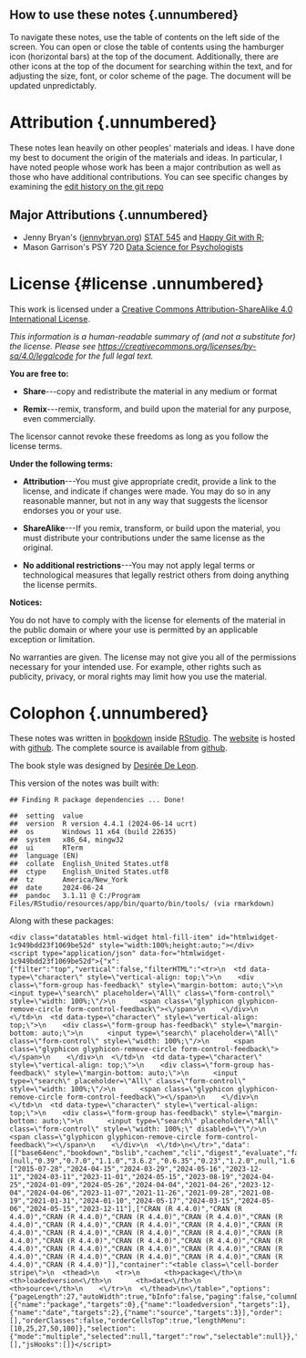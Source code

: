 <!-- front page -->




## How to use these notes {.unnumbered}

To navigate these notes, use the table of contents on the left side of the screen. You can open or close the table of contents using the hamburger icon (horizontal bars) at the top of the document. Additionally, there are other icons at the top of the document for searching within the text, and for adjusting the size, font, or color scheme of the page. The document will be updated unpredictably.


# Attribution {.unnumbered}

These notes lean heavily on other peoples' materials and ideas. I have done my best to document the origin of the materials and ideas. In particular, I have noted people whose work has been a major contribution as well as those who have additional contributions. You can see specific changes by examining the [edit history on the git repo](https://github.com/R-Computing-Lab/data-atlas/commits/main)

## Major Attributions {.unnumbered}

- Jenny Bryan's ([jennybryan.org](https://jennybryan.org)) [STAT 545][stat545] and [Happy Git with R](https://happygitwithr.com/);
- Mason Garrison's PSY 720 [Data Science for Psychologists](https://datascience4psych.github.io/DataScience4Psych/)


# License {#license .unnumbered}

This work is licensed under a [Creative Commons Attribution-ShareAlike 4.0 International License](https://creativecommons.org/licenses/by-sa/4.0/).

<center><i class="fab fa-creative-commons fa-2x"></i><i class="fab fa-creative-commons-by fa-2x"></i><i class="fab fa-creative-commons-sa fa-2x"></i></center>

*This information is a human-readable summary of (and not a substitute for) the license. Please see <https://creativecommons.org/licenses/by-sa/4.0/legalcode> for the full legal text.*

**You are free to:**

- **Share**---copy and redistribute the material in any medium or format

- **Remix**---remix, transform, and build upon the material for any purpose, even commercially.

The licensor cannot revoke these freedoms as long as you follow the license terms.

**Under the following terms:**

- **Attribution**---You must give appropriate credit, provide a link to the license, and indicate if changes were made. You may do so in any reasonable manner, but not in any way that suggests the licensor endorses you or your use.

- **ShareAlike**---If you remix, transform, or build upon the material, you must distribute your contributions under the same license as the original.

- **No additional restrictions**---You may not apply legal terms or technological measures that legally restrict others from doing anything the license permits.

**Notices:**

You do not have to comply with the license for elements of the material in the public domain or where your use is permitted by an applicable exception or limitation.

No warranties are given. The license may not give you all of the permissions necessary for your intended use. For example, other rights such as publicity, privacy, or moral rights may limit how you use the material.





# Colophon {.unnumbered}

These notes was written in [bookdown](http://bookdown.org/) inside [RStudio](http://www.rstudio.com/ide/). The [website][course_web] is hosted with [github](https://www.github.com). The complete source is available from [github][course_git].

The book style was designed by [Desirée De Leon](https://desiree.rbind.io/).

This version of the notes was built with:


```
## Finding R package dependencies ... Done!
```

```
##  setting  value
##  version  R version 4.4.1 (2024-06-14 ucrt)
##  os       Windows 11 x64 (build 22635)
##  system   x86_64, mingw32
##  ui       RTerm
##  language (EN)
##  collate  English_United States.utf8
##  ctype    English_United States.utf8
##  tz       America/New_York
##  date     2024-06-24
##  pandoc   3.1.11 @ C:/Program Files/RStudio/resources/app/bin/quarto/bin/tools/ (via rmarkdown)
```

Along with these packages:


```{=html}
<div class="datatables html-widget html-fill-item" id="htmlwidget-1c949bdd23f1069be52d" style="width:100%;height:auto;"></div>
<script type="application/json" data-for="htmlwidget-1c949bdd23f1069be52d">{"x":{"filter":"top","vertical":false,"filterHTML":"<tr>\n  <td data-type=\"character\" style=\"vertical-align: top;\">\n    <div class=\"form-group has-feedback\" style=\"margin-bottom: auto;\">\n      <input type=\"search\" placeholder=\"All\" class=\"form-control\" style=\"width: 100%;\"/>\n      <span class=\"glyphicon glyphicon-remove-circle form-control-feedback\"><\/span>\n    <\/div>\n  <\/td>\n  <td data-type=\"character\" style=\"vertical-align: top;\">\n    <div class=\"form-group has-feedback\" style=\"margin-bottom: auto;\">\n      <input type=\"search\" placeholder=\"All\" class=\"form-control\" style=\"width: 100%;\"/>\n      <span class=\"glyphicon glyphicon-remove-circle form-control-feedback\"><\/span>\n    <\/div>\n  <\/td>\n  <td data-type=\"character\" style=\"vertical-align: top;\">\n    <div class=\"form-group has-feedback\" style=\"margin-bottom: auto;\">\n      <input type=\"search\" placeholder=\"All\" class=\"form-control\" style=\"width: 100%;\"/>\n      <span class=\"glyphicon glyphicon-remove-circle form-control-feedback\"><\/span>\n    <\/div>\n  <\/td>\n  <td data-type=\"character\" style=\"vertical-align: top;\">\n    <div class=\"form-group has-feedback\" style=\"margin-bottom: auto;\">\n      <input type=\"search\" placeholder=\"All\" class=\"form-control\" style=\"width: 100%;\" disabled=\"\"/>\n      <span class=\"glyphicon glyphicon-remove-circle form-control-feedback\"><\/span>\n    <\/div>\n  <\/td>\n<\/tr>","data":[["base64enc","bookdown","bslib","cachem","cli","digest","evaluate","fastmap","fontawesome","fs","glue","highr","htmltools","jquerylib","jsonlite","knitr","lifecycle","memoise","mime","R6","rappdirs","rlang","rmarkdown","sass","tinytex","xfun","yaml"],[null,"0.39","0.7.0","1.1.0","3.6.2","0.6.35","0.23","1.2.0",null,"1.6.4","1.7.0",null,"0.5.8.1","0.1.4","1.8.8","1.46","1.0.4","2.0.1","0.12","2.5.1",null,"1.1.3","2.27","0.4.9",null,"0.44","2.3.8"],["2015-07-28","2024-04-15","2024-03-29","2024-05-16","2023-12-11","2024-03-11","2023-11-01","2024-05-15","2023-08-19","2024-04-25","2024-01-09","2024-05-26","2024-04-04","2021-04-26","2023-12-04","2024-04-06","2023-11-07","2021-11-26","2021-09-28","2021-08-19","2021-01-31","2024-01-10","2024-05-17","2024-03-15","2024-05-06","2024-05-15","2023-12-11"],["CRAN (R 4.4.0)","CRAN (R 4.4.0)","CRAN (R 4.4.0)","CRAN (R 4.4.0)","CRAN (R 4.4.0)","CRAN (R 4.4.0)","CRAN (R 4.4.0)","CRAN (R 4.4.0)","CRAN (R 4.4.0)","CRAN (R 4.4.0)","CRAN (R 4.4.0)","CRAN (R 4.4.0)","CRAN (R 4.4.0)","CRAN (R 4.4.0)","CRAN (R 4.4.0)","CRAN (R 4.4.0)","CRAN (R 4.4.0)","CRAN (R 4.4.0)","CRAN (R 4.4.0)","CRAN (R 4.4.0)","CRAN (R 4.4.0)","CRAN (R 4.4.0)","CRAN (R 4.4.0)","CRAN (R 4.4.0)","CRAN (R 4.4.0)","CRAN (R 4.4.0)","CRAN (R 4.4.0)"]],"container":"<table class=\"cell-border stripe\">\n  <thead>\n    <tr>\n      <th>package<\/th>\n      <th>loadedversion<\/th>\n      <th>date<\/th>\n      <th>source<\/th>\n    <\/tr>\n  <\/thead>\n<\/table>","options":{"pageLength":27,"autoWidth":true,"bInfo":false,"paging":false,"columnDefs":[{"name":"package","targets":0},{"name":"loadedversion","targets":1},{"name":"date","targets":2},{"name":"source","targets":3}],"order":[],"orderClasses":false,"orderCellsTop":true,"lengthMenu":[10,25,27,50,100]},"selection":{"mode":"multiple","selected":null,"target":"row","selectable":null}},"evals":[],"jsHooks":[]}</script>
```



<!--DS4P Links-->
[course_web]: https://R-Computing-Lab.github.io/data-atlas
[course_git]: https://github.com/R-Computing-Lab/data-atlas
[course_repo]: https://github.com/DataScience4Psych
[course_slides]: https://github.com/DataScience4Psych/slides
[course_syllabus]: https://smasongarrison.github.io/syllabi/ 
<!-- https://smasongarrison.github.io/syllabi/data-science.html -->
[syllabi]: https://smasongarrison.github.io/syllabi
[pl_00]: https://www.youtube.com/playlist?list=PLKrrdtYgOUYaEAnJX20Ryy4OSie375rVY
[pl_01]: https://www.youtube.com/playlist?list=PLKrrdtYgOUYao_7t5ycK4KDXNKaY-ECup
[pl_02]: https://www.youtube.com/playlist?list=PLKrrdtYgOUYZmr_T3PnuxjVIlj0C0kUNI
[pl_03]: https://www.youtube.com/playlist?list=PLKrrdtYgOUYaHmjzdRvfg0yhOIYQnfjwE
[pl_04]: https://www.youtube.com/playlist?list=PLKrrdtYgOUYYWFcel6_vp8__RUKLxhX4y
[pl_05]: https://www.youtube.com/playlist?list=PLKrrdtYgOUYYMIguiV1F8RagMYibTY4iW
[pl_06]: https://www.youtube.com/playlist?list=PLKrrdtYgOUYYV_KDod3Mk9-RmtFXii9Dv
[pl_07]: https://www.youtube.com/watch?list=PLKrrdtYgOUYZxvEvQ8-PcWrOY_dwY_ETI
[pl_08]: https://www.youtube.com/playlist?list=PLKrrdtYgOUYZgOzYB_dmauw55M7jXvsdo
[pl_09]: https://www.youtube.com/playlist?list=PLKrrdtYgOUYbaiTmldRY2ddsLrHp3z6yO
[pl_10]: https://www.youtube.com/playlist?list=PLKrrdtYgOUYbPw5iYzYEzoOKa7mJKNIhq
[pl_11]: https://www.youtube.com/playlist?list=PLKrrdtYgOUYZ-u6LzBbanrNFoeLHKaLL6
[pl_12]: https://www.youtube.com/playlist?list=PLKrrdtYgOUYbwRS-9Htmb80_t1NG-021e
[pl_13]: https://www.youtube.com/playlist?list=PLKrrdtYgOUYbWGmSnbLIYwdLOnGm6une6
[pl_14]: https://www.youtube.com/playlist?list=PLKrrdtYgOUYbWGmSnbLIYwdLOnGm6une6
[pl_15]: https://www.youtube.com/playlist?list=PLKrrdtYgOUYa5MoYrV8EsWQ5jIr5ZYMpM
[pl_all]: https://www.youtube.com/playlist?list=PLKrrdtYgOUYZomNqf-1dtCDW94ySdLv-9


<!--AE Links-->
[ae01a_unvotes]: https://github.com/DataScience4Psych/ae01a_unvotes
[ae01b_covid]: https://github.com/DataScience4Psych/ae01b_covid
[ae02_bechdel]: https://github.com/DataScience4Psych/ae-02-bechdel-rmarkdown
[ae03_starwars]: https://github.com/DataScience4Psych/ae-03-starwars-dataviz
[ae08_imdb]: https://github.com/DataScience4Psych/ae-08-imdb-webscraping

<!-- Lab Links-->

[lab01_hello]: https://github.com/DataScience4Psych/lab-01-hello-r
[lab02]: https://github.com/DataScience4Psych/lab-02-plastic-waste
[lab03]: https://github.com/DataScience4Psych/lab-03-nobel-laureates
[lab04]: https://github.com/DataScience4Psych/lab-04-viz-sp-data
[lab05]: https://github.com/DataScience4Psych/lab-05-wrangle-sp-data
[lab06]: https://github.com/DataScience4Psych/lab_06_sad_plots
[lab07]: https://github.com/DataScience4Psych/lab_07_betterviz
[lab08]: https://github.com/DataScience4Psych/lab-08-uoe-art
[lab09]: https://github.com/DataScience4Psych/lab-09-slr-course-evals
[lab10]: https://github.com/DataScience4Psych/lab-10-mlr-course-evals
[lab11]: https://github.com/DataScience4Psych/lab-11-inference-smoking

<!--Slides-->
[d01_welcome]: https://datascience4psych.github.io/slides/d01_welcome/d01_welcome.html
[d02_toolkit]: https://datascience4psych.github.io/slides/d02_toolkit/d02_toolkit.html
[d03_dataviz]: https://datascience4psych.github.io/slides/d03_dataviz/d03_dataviz.html
[d04_ggplot2]: https://datascience4psych.github.io/slides/d04_ggplot2/d04_ggplot2.html
[d05_viznum]: https://datascience4psych.github.io/slides/d05_viznum/d05_viznum.html
[d06_vizcat]: https://datascience4psych.github.io/slides/d06_vizcat/d06_vizcat.html
[d07_tidy]: https://datascience4psych.github.io/slides/d07_tidy/d07_tidy.html
[d08_grammar]: https://datascience4psych.github.io/slides/d08_grammar/d08_grammar.html
[d09_wrangle]: https://datascience4psych.github.io/slides/d09_wrangle/d09_wrangle.html
[d10_dfs]: https://datascience4psych.github.io/slides/d10_dfs/d10_dfs.html
[d11_types]: https://datascience4psych.github.io/slides/d11_types/d11_types.html
[d12_import]: https://datascience4psych.github.io/slides/d12_import/d12_import.html
[d13_goodviz]: https://datascience4psych.github.io/slides/d13_goodviz/d13_goodviz.html
[d13b_moreggplot]: https://datascience4psych.github.io/slides/d13_goodviz/d13b_moreggplot.html
[d14_confound]: https://datascience4psych.github.io/slides/d14_confound/d14_confound.html
[d15_goodtalk]: https://datascience4psych.github.io/slides/d15_goodtalk/d15_goodtalk.html
[d16_webscraping]: https://datascience4psych.github.io/slides/d16_webscraping/d16_webscraping.html
[d17_functions]: https://datascience4psych.github.io/slides/d17_functions/d17_functions.html
[d18_ethics]: https://datascience4psych.github.io/slides/d18_ethics/d18_ethics.html
[d19_bias]: https://datascience4psych.github.io/slides/d19_bias/d19_bias.html


<!--externals-->

[stat545]: https://stat545.com
[r4ds]: https://r4ds.had.co.nz
[cran]: https://cloud.r-project.org
